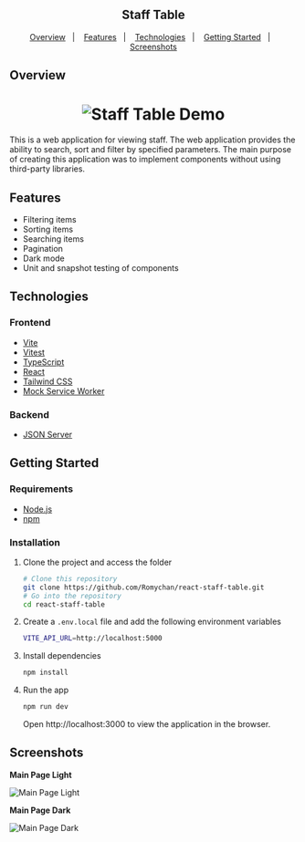 <h2 align="center">
  Staff Table
</h2>

<p align="center">
  <a href="#overview">Overview</a>&nbsp;&nbsp;&nbsp;|&nbsp;&nbsp;&nbsp;
  <a href="#features">Features</a>&nbsp;&nbsp;&nbsp;|&nbsp;&nbsp;&nbsp;
  <a href="#technologies">Technologies</a>&nbsp;&nbsp;&nbsp;|&nbsp;&nbsp;&nbsp;
  <a href="#getting-started">Getting Started</a>&nbsp;&nbsp;&nbsp;|&nbsp;&nbsp;&nbsp;
  <a href="#screenshots">Screenshots</a>
</p>

## Overview

<h1 align="center">
	<img src="https://github.com/Romychan/react-staff-table/assets/60140867/c4804e1d-96c9-49b8-98eb-31ae3cb4333e" alt="Staff Table Demo" />
</h1>

This is a web application for viewing staff. The web application provides the ability to search, sort and filter by specified parameters. The main purpose of creating this application was to implement components without using third-party libraries.

## Features

- Filtering items
- Sorting items
- Searching items
- Pagination
- Dark mode
- Unit and snapshot testing of components

## Technologies

### Frontend

- [Vite](https://vitejs.dev/)
- [Vitest](https://vitest.dev/)
- [TypeScript](https://www.typescriptlang.org/)
- [React](https://react.dev/)
- [Tailwind CSS](https://tailwindcss.com/)
- [Mock Service Worker](https://mswjs.io/)

### Backend

- [JSON Server](https://www.npmjs.com/package/json-server)

## Getting Started

### Requirements

- [Node.js](https://nodejs.org/)
- [npm](https://www.npmjs.com/)

### Installation

1. Clone the project and access the folder

   ```sh
   # Clone this repository
   git clone https://github.com/Romychan/react-staff-table.git
   # Go into the repository
   cd react-staff-table
   ```

2. Create a `.env.local` file and add the following environment variables

   ```sh
   VITE_API_URL=http://localhost:5000
   ```

3. Install dependencies

   ```sh
   npm install
   ```

4. Run the app

   ```sh
   npm run dev
   ```

   Open http://localhost:3000 to view the application in the browser.

## Screenshots

**Main Page Light**

<img src="https://github.com/Romychan/react-staff-table/assets/60140867/87f7321c-8688-448d-822f-b11eff780ba3" alt="Main Page Light" />

**Main Page Dark**

<img src="https://github.com/Romychan/react-staff-table/assets/60140867/f4e91004-a38f-45d9-b4a3-f72f5a0cad1b" alt="Main Page Dark" />
